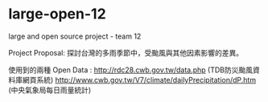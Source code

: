 large-open-12
=============

large and open source project - team 12

Project Proposal:
探討台灣的多雨季節中，受颱風與其他因素影響的差異。


使用到的兩種 Open Data :
http://rdc28.cwb.gov.tw/data.php (TDB防災颱風資料庫網頁系統)
http://www.cwb.gov.tw/V7/climate/dailyPrecipitation/dP.htm (中央氣象局每日雨量統計)
